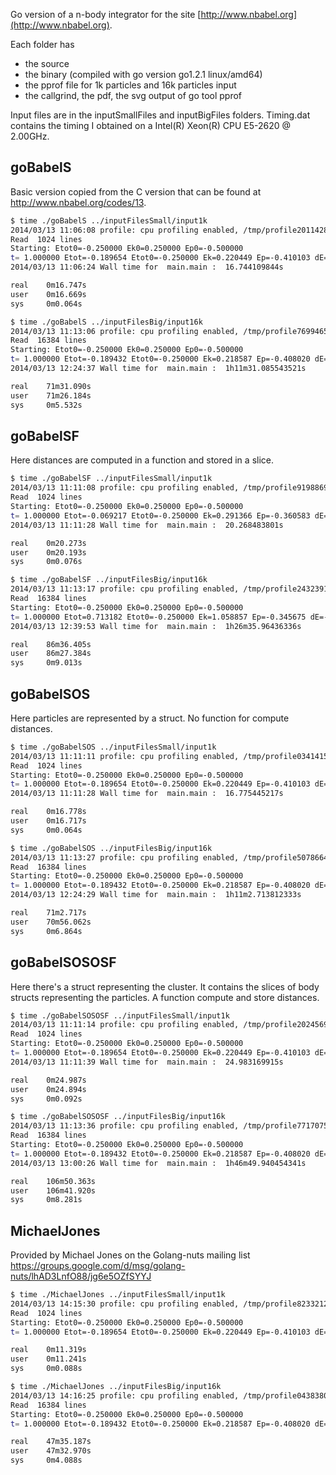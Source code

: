 Go version of a n-body integrator for the site [http://www.nbabel.org](http://www.nbabel.org). 

Each folder has 

* the source
* the binary (compiled with go version go1.2.1 linux/amd64)
* the pprof file for 1k particles and 16k particles input
* the callgrind, the pdf, the svg output of go tool pprof

Input files are in the inputSmallFiles and inputBigFiles folders.
Timing.dat contains the timing I obtained on a Intel(R) Xeon(R) CPU E5-2620 @ 2.00GHz.

goBabelS
--------

Basic version copied from the C version
that can be found at http://www.nbabel.org/codes/13.

````bash
$ time ./goBabelS ../inputFilesSmall/input1k 
2014/03/13 11:06:08 profile: cpu profiling enabled, /tmp/profile201142823/cpu.pprof
Read  1024 lines
Starting: Etot0=-0.250000 Ek0=0.250000 Ep0=-0.500000
t= 1.000000 Etot=-0.189654 Etot0=-0.250000 Ek=0.220449 Ep=-0.410103 dE=-0.241383
2014/03/13 11:06:24 Wall time for  main.main :  16.744109844s

real    0m16.747s
user    0m16.669s
sys     0m0.064s

$ time ./goBabelS ../inputFilesBig/input16k 
2014/03/13 11:13:06 profile: cpu profiling enabled, /tmp/profile769946569/cpu.pprof
Read  16384 lines
Starting: Etot0=-0.250000 Ek0=0.250000 Ep0=-0.500000
t= 1.000000 Etot=-0.189432 Etot0=-0.250000 Ek=0.218587 Ep=-0.408020 dE=-0.242270
2014/03/13 12:24:37 Wall time for  main.main :  1h11m31.085543521s

real    71m31.090s
user    71m26.184s
sys     0m5.532s
````

goBabelSF
---------

Here distances are computed in a function and stored in a slice.

````bash
$ time ./goBabelSF ../inputFilesSmall/input1k
2014/03/13 11:11:08 profile: cpu profiling enabled, /tmp/profile919886927/cpu.pprof
Read  1024 lines
Starting: Etot0=-0.250000 Ek0=0.250000 Ep0=-0.500000
t= 1.000000 Etot=-0.069217 Etot0=-0.250000 Ek=0.291366 Ep=-0.360583 dE=-0.723132
2014/03/13 11:11:28 Wall time for  main.main :  20.268483801s

real    0m20.273s
user    0m20.193s
sys     0m0.076s

$ time ./goBabelSF ../inputFilesBig/input16k 
2014/03/13 11:13:17 profile: cpu profiling enabled, /tmp/profile243239193/cpu.pprof
Read  16384 lines
Starting: Etot0=-0.250000 Ek0=0.250000 Ep0=-0.500000
t= 1.000000 Etot=0.713182 Etot0=-0.250000 Ek=1.058857 Ep=-0.345675 dE=-3.8527273
2014/03/13 12:39:53 Wall time for  main.main :  1h26m35.96436336s

real    86m36.405s
user    86m27.384s
sys     0m9.013s
````

goBabelSOS
----------

Here particles are represented by a struct.
No function for compute distances.

````bash
$ time ./goBabelSOS ../inputFilesSmall/input1k
2014/03/13 11:11:11 profile: cpu profiling enabled, /tmp/profile034141521/cpu.pprof
Read  1024 lines
Starting: Etot0=-0.250000 Ek0=0.250000 Ep0=-0.500000
t= 1.000000 Etot=-0.189654 Etot0=-0.250000 Ek=0.220449 Ep=-0.410103 dE=-0.241383
2014/03/13 11:11:28 Wall time for  main.main :  16.775445217s

real    0m16.778s
user    0m16.717s
sys     0m0.064s

$ time ./goBabelSOS ../inputFilesBig/input16k 
2014/03/13 11:13:27 profile: cpu profiling enabled, /tmp/profile507866436/cpu.pprof
Read  16384 lines
Starting: Etot0=-0.250000 Ek0=0.250000 Ep0=-0.500000
t= 1.000000 Etot=-0.189432 Etot0=-0.250000 Ek=0.218587 Ep=-0.408020 dE=-0.242270
2014/03/13 12:24:29 Wall time for  main.main :  1h11m2.713812333s

real    71m2.717s
user    70m56.062s
sys     0m6.864s
````

goBabelSOSOSF
-------------

Here there's a struct representing the cluster. It contains the slices of body
structs representing the particles.
A function compute and store distances.

````bash
$ time ./goBabelSOSOSF ../inputFilesSmall/input1k
2014/03/13 11:11:14 profile: cpu profiling enabled, /tmp/profile202456972/cpu.pprof
Read  1024 lines
Starting: Etot0=-0.250000 Ek0=0.250000 Ep0=-0.500000
t= 1.000000 Etot=-0.189654 Etot0=-0.250000 Ek=0.220449 Ep=-0.410103 dE=-0.241383
2014/03/13 11:11:39 Wall time for  main.main :  24.983169915s

real    0m24.987s
user    0m24.894s
sys     0m0.092s

$ time ./goBabelSOSOSF ../inputFilesBig/input16k 
2014/03/13 11:13:36 profile: cpu profiling enabled, /tmp/profile771707555/cpu.pprof
Read  16384 lines
Starting: Etot0=-0.250000 Ek0=0.250000 Ep0=-0.500000
t= 1.000000 Etot=-0.189432 Etot0=-0.250000 Ek=0.218587 Ep=-0.408020 dE=-0.242270
2014/03/13 13:00:26 Wall time for  main.main :  1h46m49.940454341s

real    106m50.363s
user    106m41.920s
sys     0m8.281s
````

MichaelJones
------------

Provided by Michael Jones on the Golang-nuts mailing list
https://groups.google.com/d/msg/golang-nuts/lhAD3LnfO88/jg6e5OZfSYYJ

````bash
$ time ./MichaelJones ../inputFilesSmall/input1k 
2014/03/13 14:15:30 profile: cpu profiling enabled, /tmp/profile823321229/cpu.pprof
Read  1024 lines
Starting: Etot0=-0.250000 Ek0=0.250000 Ep0=-0.500000
t= 1.000000 Etot=-0.189654 Etot0=-0.250000 Ek=0.220449 Ep=-0.410103 dE=-0.241383

real    0m11.319s
user    0m11.241s
sys     0m0.088s

$ time ./MichaelJones ../inputFilesBig/input16k 
2014/03/13 14:16:25 profile: cpu profiling enabled, /tmp/profile043838095/cpu.pprof
Read  16384 lines
Starting: Etot0=-0.250000 Ek0=0.250000 Ep0=-0.500000
t= 1.000000 Etot=-0.189432 Etot0=-0.250000 Ek=0.218587 Ep=-0.408020 dE=-0.242270

real    47m35.187s                                                                                                                   
user    47m32.970s                                                                                                                   
sys     0m4.088s
````












